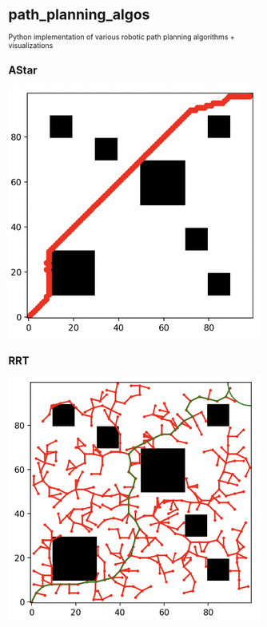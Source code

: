 # path_planning_algos
Python implementation of various robotic path planning algorithms + visualizations


## AStar
![AStar](images/astar.png)

## RRT
![RRT](images/rrt.png)